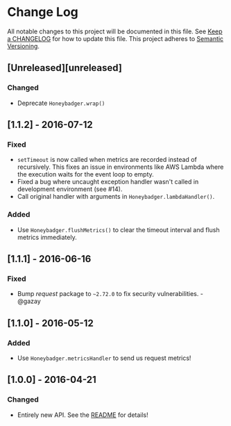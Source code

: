 # Change Log
All notable changes to this project will be documented in this file. See [Keep a
CHANGELOG](http://keepachangelog.com/) for how to update this file. This project
adheres to [Semantic Versioning](http://semver.org/).

## [Unreleased][unreleased]
### Changed
- Deprecate `Honeybadger.wrap()`

## [1.1.2] - 2016-07-12
### Fixed
- `setTimeout` is now called when metrics are recorded instead of recursively.
  This fixes an issue in environments like AWS Lambda where the execution waits
  for the event loop to empty.
- Fixed a bug where uncaught exception handler wasn't called in development
  environment (see #14).
- Call original handler with arguments in `Honeybadger.lambdaHandler()`.

### Added
- Use `Honeybadger.flushMetrics()` to clear the timeout interval and flush
  metrics immediately.

## [1.1.1] - 2016-06-16
### Fixed
- Bump *request* package to `~2.72.0` to fix security vulnerabilities. -@gazay

## [1.1.0] - 2016-05-12
### Added
- Use `Honeybadger.metricsHandler` to send us request metrics!

## [1.0.0] - 2016-04-21
### Changed
- Entirely new API. See the [README](README.md) for details!
